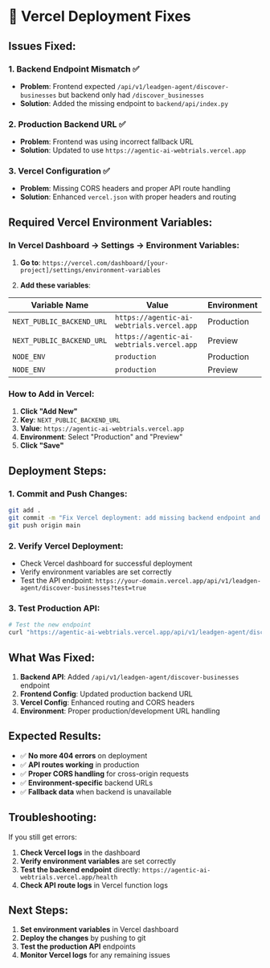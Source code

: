 # 🚀 Vercel Deployment Fixes

## **Issues Fixed:**

### **1. Backend Endpoint Mismatch** ✅
- **Problem**: Frontend expected `/api/v1/leadgen-agent/discover-businesses` but backend only had `/discover_businesses`
- **Solution**: Added the missing endpoint to `backend/api/index.py`

### **2. Production Backend URL** ✅
- **Problem**: Frontend was using incorrect fallback URL
- **Solution**: Updated to use `https://agentic-ai-webtrials.vercel.app`

### **3. Vercel Configuration** ✅
- **Problem**: Missing CORS headers and proper API route handling
- **Solution**: Enhanced `vercel.json` with proper headers and routing

## **Required Vercel Environment Variables:**

### **In Vercel Dashboard → Settings → Environment Variables:**

1. **Go to**: `https://vercel.com/dashboard/[your-project]/settings/environment-variables`

2. **Add these variables**:

| Variable Name | Value | Environment |
|---------------|-------|-------------|
| `NEXT_PUBLIC_BACKEND_URL` | `https://agentic-ai-webtrials.vercel.app` | Production |
| `NEXT_PUBLIC_BACKEND_URL` | `https://agentic-ai-webtrials.vercel.app` | Preview |
| `NODE_ENV` | `production` | Production |
| `NODE_ENV` | `production` | Preview |

### **How to Add in Vercel:**

1. **Click "Add New"**
2. **Key**: `NEXT_PUBLIC_BACKEND_URL`
3. **Value**: `https://agentic-ai-webtrials.vercel.app`
4. **Environment**: Select "Production" and "Preview"
5. **Click "Save"**

## **Deployment Steps:**

### **1. Commit and Push Changes:**
```bash
git add .
git commit -m "Fix Vercel deployment: add missing backend endpoint and update config"
git push origin main
```

### **2. Verify Vercel Deployment:**
- Check Vercel dashboard for successful deployment
- Verify environment variables are set correctly
- Test the API endpoint: `https://your-domain.vercel.app/api/v1/leadgen-agent/discover-businesses?test=true`

### **3. Test Production API:**
```bash
# Test the new endpoint
curl "https://agentic-ai-webtrials.vercel.app/api/v1/leadgen-agent/discover-businesses?location=London&niche=Gym"
```

## **What Was Fixed:**

1. **Backend API**: Added `/api/v1/leadgen-agent/discover-businesses` endpoint
2. **Frontend Config**: Updated production backend URL
3. **Vercel Config**: Enhanced routing and CORS headers
4. **Environment**: Proper production/development URL handling

## **Expected Results:**

- ✅ **No more 404 errors** on deployment
- ✅ **API routes working** in production
- ✅ **Proper CORS handling** for cross-origin requests
- ✅ **Environment-specific** backend URLs
- ✅ **Fallback data** when backend is unavailable

## **Troubleshooting:**

If you still get errors:

1. **Check Vercel logs** in the dashboard
2. **Verify environment variables** are set correctly
3. **Test the backend endpoint** directly: `https://agentic-ai-webtrials.vercel.app/health`
4. **Check API route logs** in Vercel function logs

## **Next Steps:**

1. **Set environment variables** in Vercel dashboard
2. **Deploy the changes** by pushing to git
3. **Test the production API** endpoints
4. **Monitor Vercel logs** for any remaining issues
